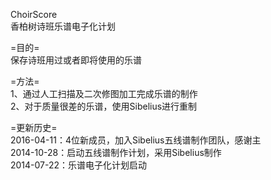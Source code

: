 ChoirScore<br>
香柏树诗班乐谱电子化计划<br>

=目的=<br>
保存诗班用过或者即将使用的乐谱

=方法=<br>
1、通过人工扫描及二次修图加工完成乐谱的制作<br>
2、对于质量很差的乐谱，使用Sibelius进行重制<br>

=更新历史=<br>
2016-04-11：4位新成员，加入Sibelius五线谱制作团队，感谢主<br>
2014-10-28：启动五线谱制作计划，采用Sibelius制作<br>
2014-07-22：乐谱电子化计划启动
